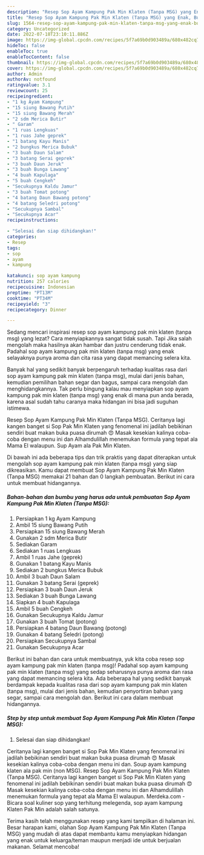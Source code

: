```yaml
---
description: "Resep Sop Ayam Kampung Pak Min Klaten (Tanpa MSG) yang Enak, Buat Buka Puasa Lezat Sekali"
title: "Resep Sop Ayam Kampung Pak Min Klaten (Tanpa MSG) yang Enak, Buat Buka Puasa Lezat Sekali"
slug: 1564-resep-sop-ayam-kampung-pak-min-klaten-tanpa-msg-yang-enak-buat-buka-puasa-lezat-sekali
category: Uncategorized
date: 2022-07-18T23:10:11.886Z
image: https://img-global.cpcdn.com/recipes/5f7a69b0d903489a/680x482cq70/sop-ayam-kampung-pak-min-klaten-tanpa-msg-foto-resep-utama.jpg
hideToc: false
enableToc: true
enableTocContent: false
thumbnail: https://img-global.cpcdn.com/recipes/5f7a69b0d903489a/680x482cq70/sop-ayam-kampung-pak-min-klaten-tanpa-msg-foto-resep-utama.jpg
cover: https://img-global.cpcdn.com/recipes/5f7a69b0d903489a/680x482cq70/sop-ayam-kampung-pak-min-klaten-tanpa-msg-foto-resep-utama.jpg
author: Admin
authorAv: notfound
ratingvalue: 3.1
reviewcount: 25
recipeingredient:
- "1 kg Ayam Kampung"
- "15 siung Bawang Putih"
- "15 siung Bawang Merah"
- "2 sdm Merica Butir"
- " Garam"
- "1 ruas Lengkuas"
- "1 ruas Jahe geprek"
- "1 batang Kayu Manis"
- "2 bungkus Merica Bubuk"
- "3 buah Daun Salam"
- "3 batang Serai geprek"
- "3 buah Daun Jeruk"
- "3 buah Bunga Lawang"
- "4 buah Kapulaga"
- "5 buah Cengkeh"
- "Secukupnya Kaldu Jamur"
- "3 buah Tomat potong"
- "4 batang Daun Bawang potong"
- "4 batang Seledri potong"
- "Secukupnya Sambal"
- "Secukupnya Acar"
recipeinstructions:

- "Selesai dan siap dihidangkan!"
categories:
- Resep
tags:
- sop
- ayam
- kampung

katakunci: sop ayam kampung 
nutrition: 257 calories
recipecuisine: Indonesian
preptime: "PT13M"
cooktime: "PT34M"
recipeyield: "3"
recipecategory: Dinner

---
```



Sedang mencari inspirasi resep sop ayam kampung pak min klaten (tanpa msg) yang lezat? Cara menyiapkannya sangat tidak susah. Tapi Jika salah mengolah maka hasilnya akan hambar dan justru cenderung tidak enak. Padahal sop ayam kampung pak min klaten (tanpa msg) yang enak selayaknya punya aroma dan cita rasa yang dapat memancing selera kita.


Banyak hal yang sedikit banyak berpengaruh terhadap kualitas rasa dari sop ayam kampung pak min klaten (tanpa msg), mulai dari jenis bahan, kemudian pemilihan bahan segar dan bagus, sampai cara mengolah dan menghidangkannya. Tak perlu bingung kalau mau menyiapkan sop ayam kampung pak min klaten (tanpa msg) yang enak di mana pun anda berada, karena asal sudah tahu caranya maka hidangan ini bisa jadi suguhan istimewa.

Resep Sop Ayam Kampung Pak Min Klaten (Tanpa MSG). Ceritanya lagi kangen banget si Sop Pak Min Klaten yang fenomenal ini jadilah bebikinan sendiri buat makan buka puasa dirumah 😍 Masak kesekian kalinya coba-coba dengan menu ini dan Alhamdulillah menemukan formula yang tepat ala Mama El walaupun. Sup Ayam ala Pak Min Klaten.


Di bawah ini ada beberapa tips dan trik praktis yang dapat diterapkan untuk mengolah sop ayam kampung pak min klaten (tanpa msg) yang siap dikreasikan. Kamu dapat membuat Sop Ayam Kampung Pak Min Klaten (Tanpa MSG) memakai 21 bahan dan 0 langkah pembuatan. Berikut ini cara untuk membuat hidangannya.

<!--inarticleads1-->

##### Bahan-bahan dan bumbu yang harus ada untuk pembuatan Sop Ayam Kampung Pak Min Klaten (Tanpa MSG):

1. Persiapkan 1 kg Ayam Kampung
1. Ambil 15 siung Bawang Putih
1. Persiapkan 15 siung Bawang Merah
1. Gunakan 2 sdm Merica Butir
1. Sediakan  Garam
1. Sediakan 1 ruas Lengkuas
1. Ambil 1 ruas Jahe (geprek)
1. Gunakan 1 batang Kayu Manis
1. Sediakan 2 bungkus Merica Bubuk
1. Ambil 3 buah Daun Salam
1. Gunakan 3 batang Serai (geprek)
1. Persiapkan 3 buah Daun Jeruk
1. Sediakan 3 buah Bunga Lawang
1. Siapkan 4 buah Kapulaga
1. Ambil 5 buah Cengkeh
1. Gunakan Secukupnya Kaldu Jamur
1. Gunakan 3 buah Tomat (potong)
1. Persiapkan 4 batang Daun Bawang (potong)
1. Gunakan 4 batang Seledri (potong)
1. Persiapkan Secukupnya Sambal
1. Gunakan Secukupnya Acar


Berikut ini bahan dan cara untuk membuatnya, yuk kita coba resep sop ayam kampung pak min klaten (tanpa msg)! Padahal sop ayam kampung pak min klaten (tanpa msg) yang sedap seharusnya punya aroma dan rasa yang dapat memancing selera kita. Ada beberapa hal yang sedikit banyak berdampak kepada kualitas rasa dari sop ayam kampung pak min klaten (tanpa msg), mulai dari jenis bahan, kemudian penyortiran bahan yang segar, sampai cara mengolah dan. Berikut ini cara dalam membuat hidangannya. 

<!--inarticleads2-->

##### Step by step untuk membuat Sop Ayam Kampung Pak Min Klaten (Tanpa MSG):


1. Selesai dan siap dihidangkan!

Ceritanya lagi kangen banget si Sop Pak Min Klaten yang fenomenal ini jadilah bebikinan sendiri buat makan buka puasa dirumah 😍 Masak kesekian kalinya coba-coba dengan menu ini dan. Soup ayam kampung klaten ala pak min (non MSG). Resep Sop Ayam Kampung Pak Min Klaten (Tanpa MSG). Ceritanya lagi kangen banget si Sop Pak Min Klaten yang fenomenal ini jadilah bebikinan sendiri buat makan buka puasa dirumah 😍 Masak kesekian kalinya coba-coba dengan menu ini dan Alhamdulillah menemukan formula yang tepat ala Mama El walaupun. Merdeka.com - Bicara soal kuliner sop yang terhitung melegenda, sop ayam kampung Klaten Pak Min adalah salah satunya. 

Terima kasih telah menggunakan resep yang kami tampilkan di halaman ini. Besar harapan kami, olahan Sop Ayam Kampung Pak Min Klaten (Tanpa MSG) yang mudah di atas dapat membantu kamu menyiapkan hidangan yang enak untuk keluarga/teman maupun menjadi ide untuk berjualan makanan. Selamat mencoba!
